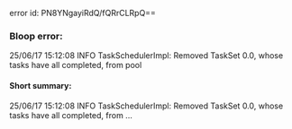 error id: PN8YNgayiRdQ/fQRrCLRpQ==
### Bloop error:

25/06/17 15:12:08 INFO TaskSchedulerImpl: Removed TaskSet 0.0, whose tasks have all completed, from pool
#### Short summary: 

25/06/17 15:12:08 INFO TaskSchedulerImpl: Removed TaskSet 0.0, whose tasks have all completed, from ...